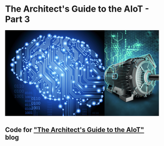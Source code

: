 # The Architect's Guide to the AIoT - Part 3
![aiot-3-motor-ai](/build-n-deploy/images/aiot-3-motor-ai.png)

## Code for ["The Architect's Guide to the AIoT"](https://techblog.cisco.com/blog/architects-guide-to-aiot-3) blog
<!--  -->